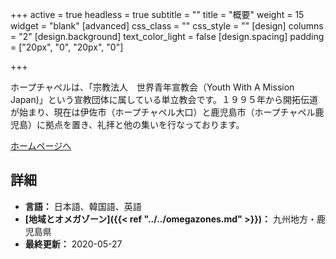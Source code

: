 +++
active = true
headless = true
subtitle = ""
title = "概要"
weight = 15
widget = "blank"
[advanced]
css_class = ""
css_style = ""
[design]
columns = "2"
[design.background]
text_color_light = false
[design.spacing]
padding = ["20px", "0", "20px", "0"]

+++

ホープチャペルは、「宗教法人　世界青年宣教会（Youth With A Mission Japan)」という宣教団体に属している単立教会です。１９９５年から開拓伝道が始まり、現在は伊佐市（ホープチャペル大口）と鹿児島市（ホープチャペル鹿児島）に拠点を置き、礼拝と他の集いを行なっております。

[ホームページへ](http://hopekago.luna.weblife.me/index.html)

## 詳細

* **言語：** 日本語、韓国語、英語
* **[地域とオメガゾーン]({{< ref "../../omegazones.md" >}})：** 九州地方・鹿児島県
* **最終更新：** 2020-05-27
